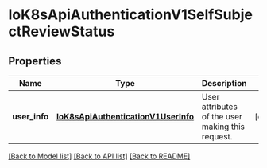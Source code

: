 # IoK8sApiAuthenticationV1SelfSubjectReviewStatus

## Properties
Name | Type | Description | Notes
------------ | ------------- | ------------- | -------------
**user_info** | [**IoK8sApiAuthenticationV1UserInfo**](IoK8sApiAuthenticationV1UserInfo.md) | User attributes of the user making this request. | [optional] 

[[Back to Model list]](../README.md#documentation-for-models) [[Back to API list]](../README.md#documentation-for-api-endpoints) [[Back to README]](../README.md)


